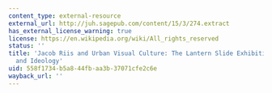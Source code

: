 ```yaml
---
content_type: external-resource
external_url: http://juh.sagepub.com/content/15/3/274.extract
has_external_license_warning: true
license: https://en.wikipedia.org/wiki/All_rights_reserved
status: ''
title: 'Jacob Riis and Urban Visual Culture: The Lantern Slide Exhibition as Entertainment
  and Ideology'
uid: 558f1734-b5a8-44fb-aa3b-37071cfe2c6e
wayback_url: ''
---
```

